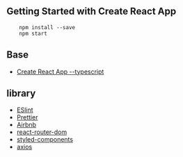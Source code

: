 ## Getting Started with Create React App

```
    npm install --save
    npm start
```

## Base

-   [Create React App --typescript](https://github.com/facebook/create-react-app)

## library

-   [ESlint](https://github.com/eslint/eslint)
-   [Prettier](https://github.com/prettier/prettier)
-   [Airbnb](https://github.com/airbnb/javascript)
-   [react-router-dom](https://github.com/ReactTraining/react-router)
-   [styled-components](https://github.com/styled-components/styled-components)
-   [axios](https://github.com/axios/axios)
